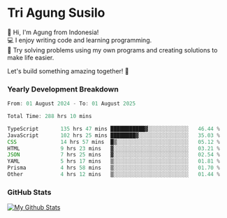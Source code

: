 # Tri Agung Susilo

👋 Hi, I'm Agung from Indonesia!<br>
💻 I enjoy writing code and learning programming.<br>
🧠 Try solving problems using my own programs and creating solutions to make life easier.

Let's build something amazing together! 🚀

### Yearly Development Breakdown

<!--START_SECTION:waka-->

```TypeScript JavaScript PHP
From: 01 August 2024 - To: 01 August 2025

Total Time: 288 hrs 10 mins

TypeScript       135 hrs 47 mins ███████████▓░░░░░░░░░░░░░   46.44 %
JavaScript       102 hrs 25 mins ████████▓░░░░░░░░░░░░░░░░   35.03 %
CSS              14 hrs 57 mins  █▒░░░░░░░░░░░░░░░░░░░░░░░   05.12 %
HTML             9 hrs 23 mins   ▓░░░░░░░░░░░░░░░░░░░░░░░░   03.21 %
JSON             7 hrs 25 mins   ▓░░░░░░░░░░░░░░░░░░░░░░░░   02.54 %
YAML             5 hrs 17 mins   ▒░░░░░░░░░░░░░░░░░░░░░░░░   01.81 %
Prisma           4 hrs 58 mins   ▒░░░░░░░░░░░░░░░░░░░░░░░░   01.70 %
Other            4 hrs 12 mins   ▒░░░░░░░░░░░░░░░░░░░░░░░░   01.44 %
```

<!--END_SECTION:waka-->

### GitHub Stats

[![My Github Stats](https://github-readme-stats.vercel.app/api?username=triagung128&show_icons=true&hide=contribs,issues&count_private=true&theme=tokyonight)](https://github.com/triagung128)

<!-- [![Top Langs](https://github-readme-stats.vercel.app/api/top-langs/?username=triagung128&layout=compact)](https://github.com/triagung128) -->
